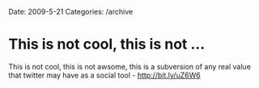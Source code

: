 Date: 2009-5-21
Categories: /archive

# This is not cool, this is not ...

This is not cool, this is not awsome, this is a subversion of any real value that twitter may have as a social tool - <a href="http://bit.ly/uZ6W6" rel="nofollow">http://bit.ly/uZ6W6</a>
